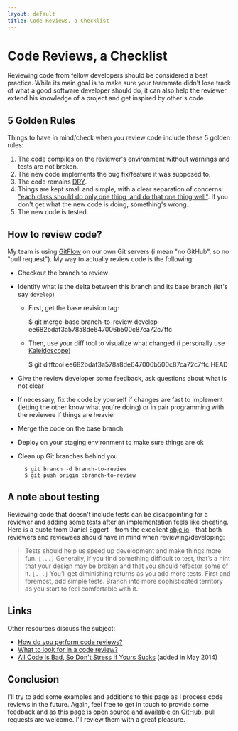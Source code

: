 ```yaml
---
layout: default
title: Code Reviews, a Checklist
---
```


# Code Reviews, a Checklist

Reviewing code from fellow developers should be considered a best practice. While its main goal is to make sure your teammate didn't lose track of what a good software developer should do, it can also help the reviewer extend his knowledge of a project and get inspired by other's code.

## 5 Golden Rules

Things to have in mind/check when you review code include these 5 golden rules:

1. The code compiles on the reviewer's environment without warnings and tests are not broken.
2. The new code implements the bug fix/feature it was supposed to.
3. The code remains [DRY][2].
4. Things are kept small and simple, with a clear separation of concerns: ["each class should do only one thing, and do that one thing well"][3]. If you don't get what the new code is doing, something's wrong.
5. The new code is tested.

## How to review code?

My team is using [GitFlow][4] on our own Git servers (i mean "no GitHub", so no "pull request"). My way to actually review code is the following:

- Checkout the branch to review
- Identify what is the delta between this branch and its base branch (let's say `develop`)

    - First, get the base revision tag:

        $ git merge-base branch-to-review develop
        ee682bdaf3a578a8de647006b500c87ca72c7ffc

    - Then, use your diff tool to visualize what changed (i personally use [Kaleidoscope][5])

        $ git difftool ee682bdaf3a578a8de647006b500c87ca72c7ffc HEAD

- Give the review developer some feedback, ask questions about what is not clear
- If necessary, fix the code by yourself if changes are fast to implement (letting the other know what you're doing) or in pair programming with the reviewee if things are heavier
- Merge the code on the base branch
- Deploy on your staging environment to make sure things are ok
- Clean up Git branches behind you

        $ git branch -d branch-to-review
        $ git push origin :branch-to-review

## A note about testing

Reviewing code that doesn't include tests can be disappointing for a reviewer and adding some tests after an implementation feels like cheating.
Here is a quote from Daniel Eggert - from the excellent [objc.io][1] - that both reviewers and reviewees should have in mind when reviewing/developing:

> Tests should help us speed up development and make things more fun.
> `[...]`
> Generally, if you find something difficult to test, that’s a hint that your
> design may be broken and that you should refactor some of it.
> `[...]`
> You’ll get diminishing returns as you add more tests. First and foremost, add simple tests.
> Branch into more sophisticated territory as you start to feel comfortable with it.

## Links

Other resources discuss the subject:

* [How do you perform code reviews?][10]
* [What to look for in a code review?][9]
* [All Code Is Bad, So Don't Stress If Yours Sucks][11] (added in May 2014)

## Conclusion

I'll try to add some examples and additions to this page as I process code reviews in the future. 
Again, feel free to get in touch to provide some feedback and as [this page is open source and
available on GitHub][6], pull requests are welcome. I'll review them with a great pleasure.


[1]: http://www.objc.io/issue-1/testing-view-controllers.html
[2]: http://en.wikipedia.org/wiki/Don%27t_repeat_yourself
[3]: http://en.wikipedia.org/wiki/Single_responsibility_principle
[4]: https://github.com/nvie/gitflow
[5]: http://www.kaleidoscopeapp.com/
[6]: https://github.com/dirtyhenry/bootstragram-blog/blob/master/_posts/2013-08-01-code-review-checklist.md
[7]: https://github.com/dirtyhenry/bootstragram-blog
[8]: https://twitter.com/dirtyhenry/
[9]: http://stackoverflow.com/questions/4262693/what-to-look-for-in-a-code-review
[10]: http://stackoverflow.com/questions/310813/how-do-you-perform-code-reviews
[11]: http://lifehacker.com/all-code-is-bad-so-dont-stress-if-yours-sucks-1569821801
